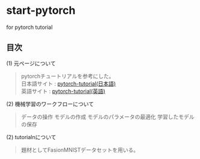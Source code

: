 # start-pytorch
for pytorch tutorial

## 目次

(1) 元ページについて
> pytorchチュートリアルを参考にした。  
> 日本語サイト : [pytorch-tutorial(日本語)](https://yutaroogawa.github.io/pytorch_tutorials_jp/)  
> 英語サイト : [pytorch-tutorial(英語)](https://pytorch.org/tutorials/index.html) 


(2) 機械学習のワークフローについて
> データの操作
> モデルの作成
> モデルのパラメータの最適化
> 学習したモデルの保存

(2) tutorialnについて
> 題材としてFasionMNISTデータセットを用いる。


